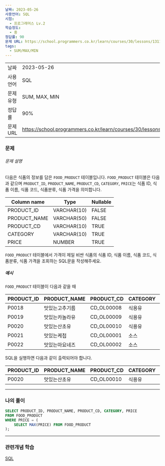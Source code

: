 ```yaml
---
날짜: 2023-05-26
사용언어: SQL
시험:
  - 프로그래머스 Lv.2
학습정도:
  - 중
정답률: 90
문제 URL: https://school.programmers.co.kr/learn/courses/30/lessons/131115
tags:
  - SUM/MAX/MIN
---
```

|           |                                                                  |
| --------- | ---------------------------------------------------------------- |
| 날짜      | 2023-05-26                                                       |
| 사용 언어 | SQL                                                              |
| 문제 유형 | SUM, MAX, MIN                                                    |
| 정답률    | 90%                                                              |
| 문제 URL  | https://school.programmers.co.kr/learn/courses/30/lessons/131115 |

### 문제

###### 문제 설명

다음은 식품의 정보를 담은 `FOOD_PRODUCT` 테이블입니다. `FOOD_PRODUCT` 테이블은 다음과 같으며 `PRODUCT_ID`, `PRODUCT_NAME`, `PRODUCT_CD`, `CATEGORY`, `PRICE`는 식품 ID, 식품 이름, 식품 코드, 식품분류, 식품 가격을 의미합니다.

|Column name|Type|Nullable|
|---|---|---|
|PRODUCT_ID|VARCHAR(10)|FALSE|
|PRODUCT_NAME|VARCHAR(50)|FALSE|
|PRODUCT_CD|VARCHAR(10)|TRUE|
|CATEGORY|VARCHAR(10)|TRUE|
|PRICE|NUMBER|TRUE|

`FOOD_PRODUCT` 테이블에서 가격이 제일 비싼 식품의 식품 ID, 식품 이름, 식품 코드, 식품분류, 식품 가격을 조회하는 SQL문을 작성해주세요.

##### 예시

`FOOD_PRODUCT` 테이블이 다음과 같을 때

|PRODUCT_ID|PRODUCT_NAME|PRODUCT_CD|CATEGORY|PRICE|
|---|---|---|---|---|
|P0018|맛있는고추기름|CD_OL00008|식용유|6100|
|P0019|맛있는카놀라유|CD_OL00009|식용유|5100|
|P0020|맛있는산초유|CD_OL00010|식용유|6500|
|P0021|맛있는케첩|CD_OL00001|소스|4500|
|P0022|맛있는마요네즈|CD_OL00002|소스|4700|

SQL을 실행하면 다음과 같이 출력되어야 합니다.

|PRODUCT_ID|PRODUCT_NAME|PRODUCT_CD|CATEGORY|PRICE|
|---|---|---|---|---|
|P0020|맛있는산초유|CD_OL00010|식용유|6500|

---

### 나의 풀이

```SQL
SELECT PRODUCT_ID, PRODUCT_NAME, PRODUCT_CD, CATEGORY, PRICE
FROM FOOD_PRODUCT
WHERE PRICE = (
    SELECT MAX(PRICE) FROM FOOD_PRODUCT
);
```

---
### 관련개념 학습

[SQL](Summary/DB/SQL.md)